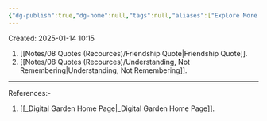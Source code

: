 ```yaml
---
{"dg-publish":true,"dg-home":null,"tags":null,"aliases":["Explore More Quotes","Quotes"],"permalink":"/notes/08-quotes-recources/quotes/","dgPassFrontmatter":true,"updated":"2025-05-19T10:27:31.434+05:30"}
---
```



Created: 2025-01-14 10:15

1. [[Notes/08 Quotes (Recources)/Friendship Quote\|Friendship Quote]].
2. [[Notes/08 Quotes (Recources)/Understanding, Not Remembering\|Understanding, Not Remembering]].

---

References:-
1. [[_Digital Garden Home Page\|_Digital Garden Home Page]].